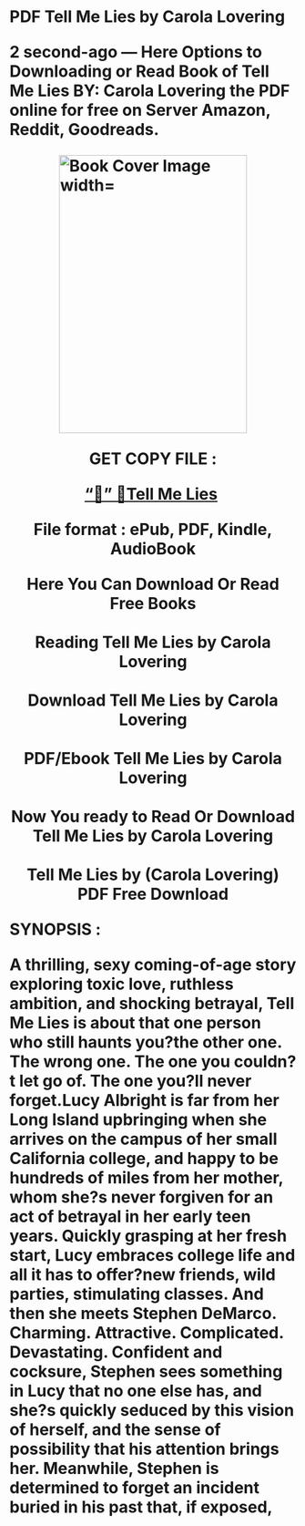# PDF Tell Me Lies by Carola Lovering<p><strong>2 second-ago &mdash; Here Options to Downloading or Read Book of Tell Me Lies BY: Carola Lovering the PDF online for free on Server Amazon, Reddit, Goodreads.</strong></p><p><a href="https://educationsharingacademy.cloud/?book=32735369-tell-me-lies"><img style="display: block; margin-left: auto; margin-right: auto;" src="https://i.gr-assets.com/images/S/compressed.photo.goodreads.com/books/1515868640l/32735369.jpg" alt="Book Cover Image width=" width="330" height="488" /></a></p><p style="text-align: center;"><strong>GET COPY FILE :</strong></p><p style="text-align: center;"><strong><a href="https://educationsharingacademy.cloud/?book=32735369-tell-me-lies" target="_blank" rel="noopener">“📢” 🔗Tell Me Lies</a>&nbsp;</strong></p><p style="text-align: center;">File format : ePub, PDF, Kindle, AudioBook</p><div style="text-align: center;"><strong>Here You Can Download Or Read Free Books</strong></div><div style="text-align: center;">&nbsp;</div><div style="text-align: center;"><strong>Reading Tell Me Lies by Carola Lovering</strong></div><div style="text-align: center;">&nbsp;</div><div style="text-align: center;"><strong>Download Tell Me Lies by Carola Lovering</strong></div><div style="text-align: center;">&nbsp;</div><div style="text-align: center;"><strong>PDF/Ebook Tell Me Lies by Carola Lovering</strong></div><div style="text-align: center;">&nbsp;</div><div style="text-align: center;"><strong>Now You ready to Read Or Download Tell Me Lies by Carola Lovering</strong></div><div style="text-align: center;">&nbsp;</div><div style="text-align: center;"><strong>Tell Me Lies by (Carola Lovering) PDF Free Download</strong></div><p><strong>SYNOPSIS :</strong></p><p>A thrilling, sexy coming-of-age story exploring toxic love, ruthless ambition, and shocking betrayal, Tell Me Lies is about that one person who still haunts you?the other one. The wrong one. The one you couldn?t let go of. The one you?ll never forget.Lucy Albright is far from her Long Island upbringing when she arrives on the campus of her small California college, and happy to be hundreds of miles from her mother, whom she?s never forgiven for an act of betrayal in her early teen years. Quickly grasping at her fresh start, Lucy embraces college life and all it has to offer?new friends, wild parties, stimulating classes. And then she meets Stephen DeMarco. Charming. Attractive. Complicated. Devastating. Confident and cocksure, Stephen sees something in Lucy that no one else has, and she?s quickly seduced by this vision of herself, and the sense of possibility that his attention brings her. Meanwhile, Stephen is determined to forget an incident buried in his past that, if exposed, </p>

